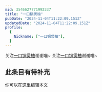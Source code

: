 ```yaml
---
mid: 3546627771992337
title: "一口锅煲柚"
pubDate: "2024-11-04T11:22:09.151Z"
updatedDate: "2024-11-04T11:22:09.151Z"
profile:
  {
    Nickname: ["一口锅煲柚"],
  }
---
```


关注[一口锅煲柚](https://space.bilibili.com/3546627771992337)谢谢喵~ 关注[一口锅煲柚](https://space.bilibili.com/3546627771992337)谢谢喵~

## 此条目有待补充
你可以在[这里](https://github.com/Yuhanawa/VTuber.ICU/edit/master/src/content/v/一口锅煲柚/index.md)编辑本文
